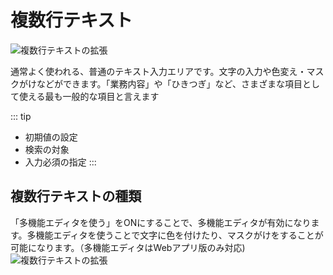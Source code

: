 # 複数行テキスト
![複数行テキストの拡張](/parts/textarea.gif)

通常よく使われる、普通のテキスト入力エリアです。文字の入力や色変え・マスクがけなどができます。「業務内容」や「ひきつぎ」など、さまざまな項目として使える最も一般的な項目と言えます

::: tip
- 初期値の設定
- 検索の対象
- 入力必須の指定
:::

## 複数行テキストの種類
「多機能エディタを使う」をONにすることで、多機能エディタが有効になります。多機能エディタを使うことで文字に色を付けたり、マスクがけをすることが可能になります。（多機能エディタはWebアプリ版のみ対応)
![複数行テキストの拡張](/parts/textarea2.png)